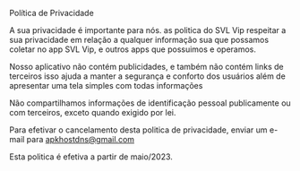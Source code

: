 Política de Privacidade
 
  A sua privacidade é importante para nós. as politica do SVL Vip  respeitar a sua privacidade em relação a qualquer informação sua que possamos coletar no app SVL Vip, e outros apps que possuimos e operamos.
  
  Nosso aplicativo não contém publicidades, e também não contém links de terceiros isso ajuda a manter a segurança e conforto dos usuários além de apresentar uma tela simples com todas informações
  
  Não compartilhamos informações de identificação pessoal publicamente ou com terceiros, exceto quando exigido por lei.
  
  Para efetivar o cancelamento desta politica de privacidade, enviar um e-mail para apkhostdns@gmail.com
  
  Esta politica é efetiva a partir de maio/2023.
